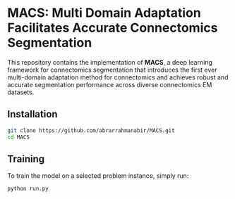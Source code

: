 # MACS: Multi Domain Adaptation Facilitates Accurate Connectomics Segmentation

This repository contains the implementation of **MACS**, a deep learning framework for connectomics segmentation that introduces the first ever multi-domain adaptation method for connectomics and achieves robust and accurate segmentation performance across diverse connectomics EM datasets.

## Installation
```bash
git clone https://github.com/abrarrahmanabir/MACS.git
cd MACS
```


##  Training

To train the model on a selected problem instance, simply run:
```bash
python run.py

```


